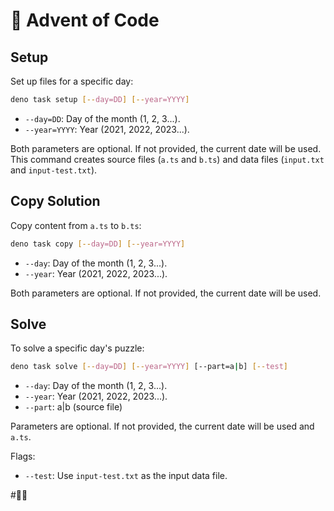 # 🎄 Advent of Code

## Setup

Set up files for a specific day:

```bash
deno task setup [--day=DD] [--year=YYYY]
```

-   `--day=DD`: Day of the month (1, 2, 3...).
-   `--year=YYYY`: Year (2021, 2022, 2023...).

Both parameters are optional. If not provided, the current date will be used.
This command creates source files (`a.ts` and `b.ts`) and data files (`input.txt` and `input-test.txt`).

## Copy Solution

Copy content from `a.ts` to `b.ts`:

```bash
deno task copy [--day=DD] [--year=YYYY]
```

-   `--day`: Day of the month (1, 2, 3...).
-   `--year`: Year (2021, 2022, 2023...).

Both parameters are optional. If not provided, the current date will be used.

## Solve

To solve a specific day's puzzle:

```bash
deno task solve [--day=DD] [--year=YYYY] [--part=a|b] [--test]
```

-   `--day`: Day of the month (1, 2, 3...).
-   `--year`: Year (2021, 2022, 2023...).
-   `--part`: a|b (source file)

Parameters are optional. If not provided, the current date will be used and `a.ts`.

Flags:

-   `--test`: Use `input-test.txt` as the input data file.

#🎄✨
